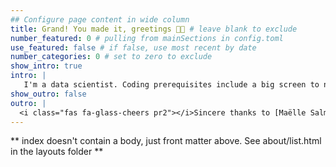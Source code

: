 ```yaml
---
## Configure page content in wide column
title: Grand! You made it, greetings 👋🏽 # leave blank to exclude
number_featured: 0 # pulling from mainSections in config.toml
use_featured: false # if false, use most recent by date
number_categories: 0 # set to zero to exclude
show_intro: true
intro: |
   I'm a data scientist. Coding prerequisites include a big screen to not burden my failing eyes too much. A challenge to break the monotony. One cup of black coffee, hold the sugar and milk. A environment receptive to new ideas and critique. Often background music without lyrics otherwise I'll just sing along e.g. Chillhop or DnB. 1-3 chinwags to decompress. A healthy portion of food with all the trimmings. Beyond coding: I lay my hat in London, UK, and share the utilities with my son and fiancé. I'm a fan of both basketball 🏀 and ⚽ football. Love a good read, mainly fantasy. Favourite books are The Gentlemen Bastard & Mistborn Series. I too like to game. I fell hard for Final Fantasy 8 back in the 90's and if limited to one dish for the rest of my life 🍕 pizza.
show_outro: false
outro: |
  <i class="fas fa-glass-cheers pr2"></i>Sincere thanks to [Maëlle Salmon](https://masalmon.eu/) for her help naming this Hugo theme!
---
```


** index doesn't contain a body, just front matter above.
See about/list.html in the layouts folder **
